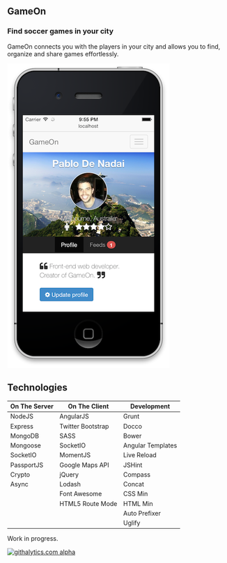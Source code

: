 GameOn
------

### Find soccer games in your city
GameOn connects you with the players in your city and allows you to find, organize and share games effortlessly.

![Screenshot](/screenshot.png)

## Technologies

| On The Server  | On The Client | Development |
| -------------- |---------------| ------------|
| NodeJS | AngularJS | Grunt |
| Express | Twitter Bootstrap | Docco |
| MongoDB | SASS | Bower |
| Mongoose | SocketIO | Angular Templates |
| SocketIO | MomentJS | Live Reload |
| PassportJS | Google Maps API | JSHint |
| Crypto | jQuery | Compass |
| Async | Lodash | Concat |
|  | Font Awesome | CSS Min |
|  | HTML5 Route Mode | HTML Min |
|  |  | Auto Prefixer |
|  |  | Uglify |

Work in progress.

[![githalytics.com alpha](https://cruel-carlota.pagodabox.com/7da1667e7af286435d4348d18b6a52a6 "githalytics.com")](http://githalytics.com/pablodenadai/GameOn)
